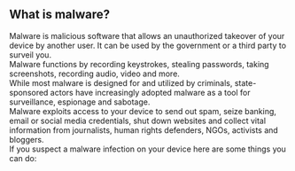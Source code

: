 ## What is malware?
Malware is malicious software that allows an unauthorized takeover of your device by another user. It can be used by the government or a third party to surveil you.
<br>
Malware functions by recording keystrokes, stealing passwords, taking screenshots, recording audio, video and more.
<br>
While most malware is designed for and utilized by criminals, state-sponsored actors have increasingly adopted malware as a tool for surveillance, espionage and sabotage.
<br>
Malware exploits access to your device to send out spam, seize banking, email or social media credentials, shut down websites and collect vital information from journalists, human rights defenders, NGOs, activists and bloggers.
<br>
If you suspect a malware infection on your device here are some things you can do:
